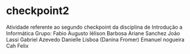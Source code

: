 # checkpoint2
Atividade referente ao segundo checkpoint da disciplina de Introdução a Informática
Grupo:
Fabio Augusto
Iélison Barbosa
Ariane Sanchez
João Lassi
Gabriel Azevedo
Danielle Lisboa (Danina Fromer)
Emanuel nogueira
Cah Felix
